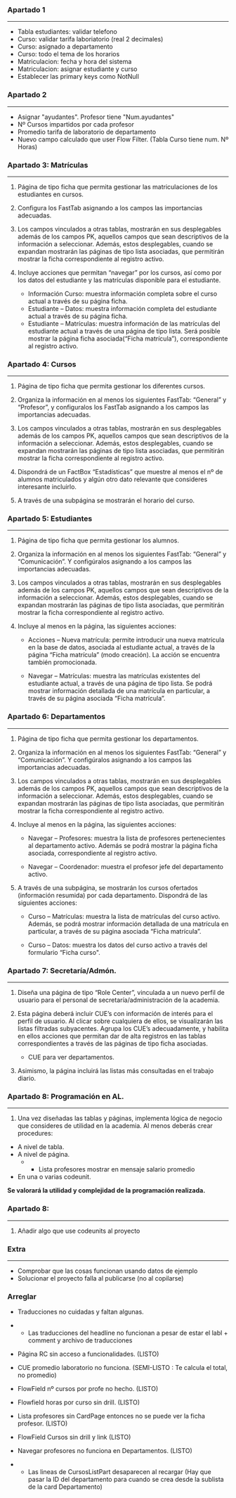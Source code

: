 ### Apartado 1
- - -
- Tabla estudiantes: validar telefono
- Curso: validar tarifa laboriatorio (real 2 decimales)
- Curso: asignado a departamento
- Curso: todo el tema de los horarios
- Matriculacion: fecha y hora del sistema
- Matriculacion: asignar estudiante y curso
- Establecer las primary keys como NotNull

### Apartado 2
- - -
- Asignar "ayudantes". Profesor tiene "Num.ayudantes"
- Nº Cursos impartidos por cada profesor
- Promedio tarifa de laboratorio de departamento
- Nuevo campo calculado que user Flow Filter. (Tabla Curso tiene num. Nº Horas)

### Apartado 3: Matrículas 
- - -
1. Página de tipo ficha que permita gestionar las matriculaciones de los estudiantes en cursos.

1. Configura los FastTab asignando a los campos las importancias adecuadas.

1. Los campos vinculados a otras tablas, mostrarán en sus desplegables además de los campos PK, aquellos campos que sean descriptivos de la información a seleccionar.
Además, estos desplegables, cuando se expandan mostrarán las páginas de tipo lista asociadas, que permitirán mostrar la ficha correspondiente al registro activo.

1. Incluye acciones que permitan “navegar” por los cursos, así como por los datos del estudiante y las matrículas disponible para el estudiante. 

    - Información Curso: muestra información completa sobre el curso actual a través de su página ficha.
    - Estudiante – Datos: muestra información completa del estudiante actual a través de su página ficha.
    - Estudiante – Matrículas: muestra información de las matrículas del estudiante actual a través de una página de tipo lista.
Será posible mostrar la página ficha asociada(“Ficha matrícula”), correspondiente al registro activo.

### Apartado 4: Cursos
- - -
1. Página de tipo ficha que permita gestionar los diferentes cursos.

1. Organiza la información en al menos los siguientes FastTab: “General” y “Profesor”, y configuralos los FastTab asignando a los campos las importancias adecuadas.

1. Los campos vinculados a otras tablas, mostrarán en sus desplegables además de los campos PK, aquellos campos que sean descriptivos de la información a seleccionar. Además, estos desplegables, cuando se expandan mostrarán las páginas de tipo lista asociadas, que permitirán mostrar la ficha correspondiente al registro activo.

1. Dispondrá de un FactBox “Estadísticas” que muestre al menos el nº de alumnos matriculados y algún otro dato relevante que consideres interesante incluirlo.

1. A través de una subpágina se mostrarán el horario del curso.

### Apartado 5: Estudiantes
- - -
1. Página de tipo ficha que permita gestionar los alumnos.

1. Organiza la información en al menos los siguientes FastTab: “General” y “Comunicación”. Y configúralos asignando a los campos las importancias adecuadas.

1. Los campos vinculados a otras tablas, mostrarán en sus desplegables además de los campos PK, aquellos campos que sean descriptivos de la información a seleccionar.                                           Además, estos desplegables, cuando se expandan mostrarán las páginas de tipo lista asociadas, que permitirán mostrar la ficha correspondiente al registro activo.

1. Incluye al menos en la página, las siguientes acciones:

     - Acciones – Nueva matrícula: permite introducir una nueva matrícula en la base de datos, asociada al estudiante actual, a través de la página “Ficha matrícula” (modo creación). La acción se encuentra también promocionada.

     - Navegar – Matrículas: muestra las matrículas existentes del estudiante actual, a través
de una página de tipo lista.
Se podrá mostrar información detallada de una matrícula en particular, a través de su
página asociada “Ficha matrícula”.

### Apartado 6: Departamentos
- - -
1. Página de tipo ficha que permita gestionar los departamentos.

1. Organiza la información en al menos los siguientes FastTab: “General” y “Comunicación”. Y configúralos asignando a los campos las importancias adecuadas.

1. Los campos vinculados a otras tablas, mostrarán en sus desplegables además de los campos PK, aquellos campos que sean descriptivos de la información a seleccionar. Además, estos desplegables, cuando se expandan mostrarán las páginas de tipo lista asociadas, que permitirán mostrar la ficha correspondiente al registro activo.

1. Incluye al menos en la página, las siguientes acciones:

    - Navegar – Profesores: muestra la lista de profesores pertenecientes al departamento activo. Además se podrá mostrar la página ficha asociada, correspondiente al registro activo.

    - Navegar – Coordenador: muestra el profesor jefe del departamento activo.

1. A través de una subpágina, se mostrarán los cursos ofertados (información resumida) por cada departamento. Dispondrá de las siguientes acciones:

     - Curso – Matrículas: muestra la lista de matrículas del curso activo. Además, se podrá mostrar información detallada de una matrícula en particular, a través de su página asociada “Ficha matrícula”. 

     - Curso – Datos: muestra los datos del curso activo a través del formulario “Ficha curso".

### Apartado 7: Secretaría/Admón. 
- - -
1. Diseña una página de tipo “Role Center”, vinculada a un nuevo perfil de usuario para el personal de secretaría/administración de la academia.

1. Esta página deberá incluir CUE’s con información de interés para el perfil de usuario. Al clicar sobre cualquiera de ellos, se visualizarán las listas filtradas subyacentes. Agrupa los CUE’s adecuadamente, y habilita en ellos acciones que permitan dar de alta registros en las tablas correspondientes a través de las páginas de tipo ficha asociadas.

    - CUE para ver departamentos.

1. Asimismo, la página incluirá las listas más consultadas en el trabajo diario.

### Apartado 8: Programación en AL.
- - -
1. Una vez diseñadas las tablas y páginas, implementa lógica de negocio que consideres de utilidad en la academia.
 Al menos deberás crear procedures:
- A nivel de tabla.
- A nivel de página.
    - - Lista profesores mostrar en mensaje salario promedio
- En una o varias codeunit.

**Se valorará la utilidad y complejidad de la programación realizada.**


### Apartado 8:
- - -
1. Añadir algo que use codeunits al proyecto

### Extra
- - -
- Comprobar que las cosas funcionan usando datos de ejemplo
- Solucionar el proyecto falla al publicarse (no al copilarse)

### Arreglar
- Traducciones no cuidadas y faltan algunas.
- - Las traducciones del headline no funcionan a pesar de estar el labl + comment y archivo de traducciones
- Página RC sin acceso a funcionalidades. (LISTO)
- CUE promedio laboratorio no funciona. (SEMI-LISTO : Te calcula el total, no promedio)
- FlowField nº cursos por profe no hecho. (LISTO)
- Flowfield horas por curso sin drill. (LISTO)
- Lista profesores sin CardPage entonces no se puede ver la ficha profesor. (LISTO)
- FlowField Cursos sin drill y link (LISTO)
- Navegar profesores no funciona en Departamentos. (LISTO)

- - Las lineas de CursosListPart desaparecen al recargar (Hay que pasar la ID del departamento para cuando se crea desde la sublista de la card Departamento)
